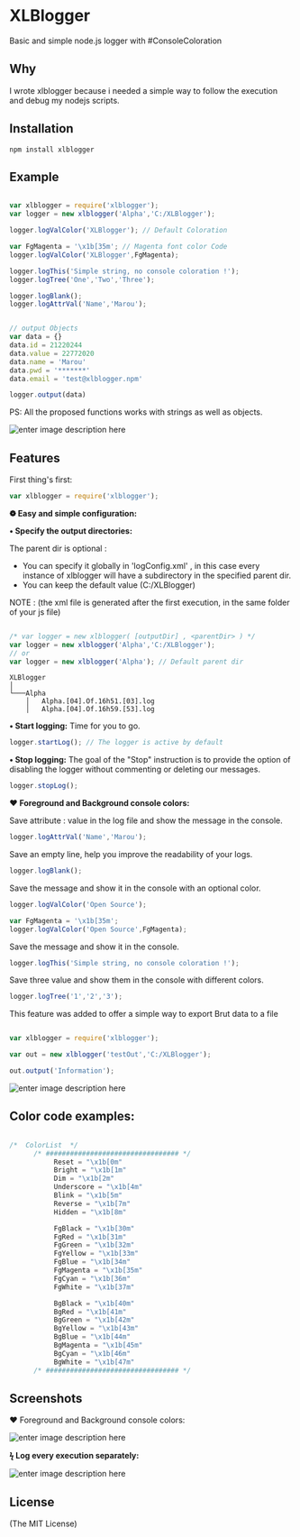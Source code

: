 # XLBlogger
Basic and simple node.js logger with #ConsoleColoration

## Why
I wrote xlblogger because i needed a simple way to follow the execution and debug my nodejs scripts.

## Installation

```console
npm install xlblogger
```

## Example

```js

var xlblogger = require('xlblogger');
var logger = new xlblogger('Alpha','C:/XLBlogger');

logger.logValColor('XLBlogger'); // Default Coloration

var FgMagenta = '\x1b[35m'; // Magenta font color Code
logger.logValColor('XLBlogger',FgMagenta);

logger.logThis('Simple string, no console coloration !');
logger.logTree('One','Two','Three');

logger.logBlank();
logger.logAttrVal('Name','Marou');


// output Objects
var data = {}
data.id = 21220244
data.value = 22772020
data.name = 'Marou'
data.pwd = '*******'
data.email = 'test@xlblogger.npm'

logger.output(data)

```

PS: All the proposed functions works with strings as well as  objects.


![enter image description here]( https://s32.postimg.org/fpsn4qsmt/exemple1_0_3.png )



## Features

First thing's first:
```js
var xlblogger = require('xlblogger');

```

__&#10049; Easy and simple configuration:__

__&#8226; Specify the output directories:__

 The parent dir is optional :

 - You can specify it globally in 'logConfig.xml' , in this case every instance of xlblogger will have a subdirectory  in the specified parent dir.
 - You can keep the default value (C:/XLBlogger)

NOTE : (the xml file is generated after the first execution, in the same folder of your js file)

```js

/* var logger = new xlblogger( [outputDir] , <parentDir> ) */
var logger = new xlblogger('Alpha','C:/XLBlogger');
// or
var logger = new xlblogger('Alpha'); // Default parent dir

```



```
XLBlogger
│
└───Alpha
    │   Alpha.[04].Of.16h51.[03].log
    │   Alpha.[04].Of.16h59.[53].log
```




__&#8226; Start logging:__
Time for you to go.
```js
logger.startLog(); // The logger is active by default
```


__&#8226; Stop logging:__
The goal of the "Stop" instruction is to provide the option of disabling the logger without commenting or deleting our messages.

```js
logger.stopLog();
```


__&#10084; Foreground and Background console colors:__

Save attribute : value in the log file and show the message in the console.

```js
logger.logAttrVal('Name','Marou');
```

 Save an empty line, help you improve the readability of your logs.

```js
logger.logBlank();
```
 Save the message and show it in the console with an optional color.
```js
logger.logValColor('Open Source');

var FgMagenta = '\x1b[35m';
logger.logValColor('Open Source',FgMagenta);

```

 Save the message and show it in the console.
```js
logger.logThis('Simple string, no console coloration !');
```

 Save three value and show them in the console with different colors.
```js
logger.logTree('1','2','3');
```


This feature was added to offer a simple way to export Brut data to a file

```js

var xlblogger = require('xlblogger');

var out = new xlblogger('testOut','C:/XLBlogger');

out.output('Information');
```

![enter image description here](https://s32.postimg.org/r8wo759s5/output.png)


## Color code examples:


```js

/*  ColorList  */
      /* ################################# */
           Reset = "\x1b[0m"
           Bright = "\x1b[1m"
           Dim = "\x1b[2m"
           Underscore = "\x1b[4m"
           Blink = "\x1b[5m"
           Reverse = "\x1b[7m"
           Hidden = "\x1b[8m"

           FgBlack = "\x1b[30m"
           FgRed = "\x1b[31m"
           FgGreen = "\x1b[32m"
           FgYellow = "\x1b[33m"
           FgBlue = "\x1b[34m"
           FgMagenta = "\x1b[35m"
           FgCyan = "\x1b[36m"
           FgWhite = "\x1b[37m"

           BgBlack = "\x1b[40m"
           BgRed = "\x1b[41m"
           BgGreen = "\x1b[42m"
           BgYellow = "\x1b[43m"
           BgBlue = "\x1b[44m"
           BgMagenta = "\x1b[45m"
           BgCyan = "\x1b[46m"
           BgWhite = "\x1b[47m"
      /* ################################# */


```




## Screenshots

❤ Foreground and Background console colors:

![enter image description here](http://s21.postimg.org/4iqob3onr/Full_Example.png)

__&#991; Log every execution separately:__

![enter image description here](https://s31.postimg.org/rybs8uqmj/Diff_Log.png)

## License
(The MIT License)
